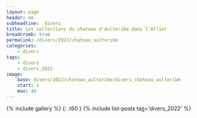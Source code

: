 ```yaml
---
layout: page
header: no
subheadline:  divers
title: Les collections du chateau d'Aulteribe dans l'Allier
breadcrumb: true
permalink: /divers/2022/chateau_aulteribe
categories:
    - divers
tags:
    - divers
    - divers_2022
image:
    base: divers/2022/chateau_aulteribe/divers_chateau_aulteribe
    start: 1
    max: 46
---
```

{% include gallery %}
{: .t60 }
{% include list-posts tag='divers_2022' %}
